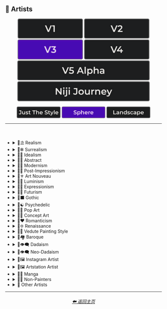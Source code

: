 <h2>📔 Artists</h2>

<div align="center">

[<img src="/Images/Repo_Parts/Buttons/Version_Buttons/button_version_V1_inactive.webp?raw=true" alt="MidJourney V1" height="64" />](/Pages/MJ_V1/Style_Pages/Sphere/Artists.md)
[<img src="/Images/Repo_Parts/Buttons/Version_Buttons/button_version_V2_inactive.webp?raw=true" alt="MidJourney V2" height="64" />](/Pages/MJ_V2/Style_Pages/Sphere/Artists.md)
[<img src="/Images/Repo_Parts/Buttons/Version_Buttons/button_version_V3_active.webp?raw=true" alt="MidJourney V3" height="64" />](/Pages/MJ_V3/Style_Pages/Sphere/Artists.md)
[<img src="/Images/Repo_Parts/Buttons/Version_Buttons/button_version_V4_inactive.webp?raw=true" alt="MidJourney V4" height="64" />](/Pages/MJ_V4/Style_Pages/Just_The_Style/Artists.md)
<br>
[<img src="/Images/Repo_Parts/Buttons/Version_Buttons/button_version_V5_Alpha_inactive_half.webp?raw=true" alt="MidJourney V5" height="64" />](/Pages/MJ_V5/Style_Pages/Just_The_Style/Artists.md)
[<img src="/Images/Repo_Parts/Buttons/Version_Buttons/button_version_niji_inactive_half.webp?raw=true" alt="Niji Journey" height="64" />](/Pages/Niji_Journey/Style_Pages/Artists.md)

[<img src="/Images/Repo_Parts/Buttons/Image_Type_Buttons/button_just_the_style_inactive.webp?raw=true" alt="Just The Style" width="140.5" />](/Pages/MJ_V3/Style_Pages/Just_The_Style/Artists.md)
[<img src="/Images/Repo_Parts/Buttons/Image_Type_Buttons/button_sphere_active.webp?raw=true" alt="Sphere" width="140.5" />](/Pages/MJ_V3/Style_Pages/Sphere/Artists.md)
[<img src="/Images/Repo_Parts/Buttons/Image_Type_Buttons/button_landscape_inactive.webp?raw=true" alt="Landscape" width="140.5" />](/Pages/MJ_V3/Style_Pages/Landscape/Artists.md)

</div>

<hr>
<br>

- <details><summary>📔⛱ Realism</summary><p><div align="center">

	| Painting By Ivan Shishkin | Painting By Zdzislaw Beksinski |
	| :-: | :-: |
	| <img src="/Images/MJ_V3/MidJourney_Styles_(sphere)/Artists/sphere_Painting_by_Ivan_Shishkin.webp?raw=true" width="256" /> | <img src="/Images/MJ_V3/MidJourney_Styles_(sphere)/Artists/sphere_Painting_by_Zdzislaw_Beksinski.webp?raw=true" width="256" /> |
	
	<br>
	
	| Art by James Gurney | Painting By Claude Lorrain | Painting By Edward Hopper |
	| :-: | :-: | :-: |
	| <img src="/Images/MJ_V3/MidJourney_Styles_(sphere)/Wave_10/sphere_Art_by_James_Gurney.webp?raw=true" width="256" /> | <img src="/Images/MJ_V3/MidJourney_Styles_(sphere)/Artists/sphere_Painting_by_Claude_Lorrain.webp?raw=true" width="256" /> | <img src="/Images/MJ_V3/MidJourney_Styles_(sphere)/Artists/sphere_Painting_by_Edward_Hopper.webp?raw=true" width="256" /> |

	<br>
	
	| Painted By Adolph Menzel | Painted By Alexei Savrasov | Painted By Andrew Wyeth |
	| :-: | :-: | :-: |
	| <img src="/Images/MJ_V3/MidJourney_Styles_(sphere)/Artists/sphere_Painted_By_Adolph_Menzel.webp?raw=true" width="256" /> | <img src="/Images/MJ_V3/MidJourney_Styles_(sphere)/Artists/sphere_Painted_By_Alexei_Savrasov.webp?raw=true" width="256" /> | <img src="/Images/MJ_V3/MidJourney_Styles_(sphere)/Artists/sphere_Painted_By_Andrew_Wyeth.webp?raw=true" width="256" /> |

	<br>

	| Painting By Vilhelm Hammershoi |
	| :-: |
	| <img src="/Images/MJ_V3/MidJourney_Styles_(sphere)/Artists/sphere_Painting_by_Vilhelm_Hammershoi.webp?raw=true" width="256" /> |

  </div></p></details>


- <details><summary>📔❇ Surrealism</summary><p><div align="center">

	| Painting By Salvador Dali | Painting By Pablo Picasso | Painted By Andre Masson |
	| :-: | :-: | :-: |
	| <img src="/Images/MJ_V3/MidJourney_Styles_(sphere)/Artists/sphere_Painting_by_Salvador_Dali.webp?raw=true" width="256" /> | <img src="/Images/MJ_V3/MidJourney_Styles_(sphere)/Artists/sphere_Painting_by_Pablo_Picasso.webp?raw=true" width="256" /> | <img src="/Images/MJ_V3/MidJourney_Styles_(sphere)/Artists/sphere_Painted_By_Andre_Masson.webp?raw=true" width="256" /> |
	
	<br>
	
	| Painting By Max Ernst | Painting By Rene Magritte |
	| :-: | :-: |
	| <img src="/Images/MJ_V3/MidJourney_Styles_(sphere)/Artists/sphere_Painting_by_Max_Ernst.webp?raw=true" width="256" /> | <img src="/Images/MJ_V3/MidJourney_Styles_(sphere)/Artists/sphere_Painting_by_Rene_Magritte.webp?raw=true" width="256" /> |

	<br>

	| Art By Jim Burns | Art by Vincent Di Fate |
	| :-: | :-: |
	| <img src="/Images/MJ_V3/MidJourney_Styles_(sphere)/Wave_10/sphere_Art_By_Jim_Burns.webp?raw=true" width="256" /> | <img src="/Images/MJ_V3/MidJourney_Styles_(sphere)/Wave_10/sphere_Art_by_Vincent_Di_Fate.webp?raw=true" width="256" /> |

  </div></p></details>
  

- <details><summary>📔🔆 Idealism</summary><p><div align="center">

	| Painting By Jean Delville |
	| :-: |
	| <img src="/Images/MJ_V3/MidJourney_Styles_(sphere)/Artists/sphere_Painting_by_Jean_Delville.webp?raw=true" width="256" /> |

  </div></p></details>


- <details><summary>📔💮 Abstract</summary><p><div align="center">

	| Painting By Wassily Kandinsky | Painting By Marcia Santore |
	| :-: | :-: |
	| <img src="/Images/MJ_V3/MidJourney_Styles_(sphere)/Artists/sphere_Painting_by_Wassily_Kandinsky.webp?raw=true" width="256" /> | <img src="/Images/MJ_V3/MidJourney_Styles_(sphere)/Artists/sphere_Painting_by_Marcia_Santore.webp?raw=true" width="256" /> |

  </div></p></details>


- <details><summary>📔🧬 Modernism</summary><p><div align="center">

	| Painting By Kandinksey | Painting by Paul Cezane |
	| :-: | :-: |
	| <img src="/Images/MJ_V3/MidJourney_Styles_(sphere)/Wave_10/sphere_Painting_By_Kandinksey.webp?raw=true" width="256" /> | <img src="/Images/MJ_V3/MidJourney_Styles_(sphere)/Wave_10/sphere_Painting_by_Paul_Cezane.webp?raw=true" width="256" /> |
	
	<br>

	| Painted By Lawrence Pelton | Painted By Amanda Sage |
    | :-: | :-: |
    | <img src="/Images/MJ_V3/MidJourney_Styles_(sphere)/Artists/sphere_Painted_By_Lawrence_Pelton.webp?raw=true" width="256" /> | <img src="/Images/MJ_V3/MidJourney_Styles_(sphere)/Artists/sphere_Painted_By_Amanda_Sage.webp?raw=true" width="256" /> |

	<br>

    | Painted By Amedeo Modigliani | Art by Henry Moore |
    | :-: | :-: |
    | <img src="/Images/MJ_V3/MidJourney_Styles_(sphere)/Artists/sphere_Painted_By_Amedeo_Modigliani.webp?raw=true" width="256" /> | <img src="/Images/MJ_V3/MidJourney_Styles_(sphere)/Wave_10/sphere_Art_by_Henry_Moore.webp?raw=true" width="256" /> |

  </div></p></details>


- <details><summary>📔➿ Post-Impressionism</summary><p><div align="center">

	| Painting By Van Gogh |
	| :-: |
	| <img src="/Images/MJ_V3/MidJourney_Styles_(sphere)/Artists/sphere_Painting_by_Van_Gogh.webp?raw=true" width="256" /> |

  </div></p></details>


- <details><summary>📔⚜ Art Nouveau</summary><p><div align="center">

	| Painting By Wes Anderson | Painted By Alphonso Mucha | <br>Art By Gustav Klimt<p><div align="center"><i><h6>Added By <a href="https://github.com/brianrhea">Brian Rhea</a></h6></i></p> |
	| :-: | :-: | :-: |
	| <img src="/Images/MJ_V3/MidJourney_Styles_(sphere)/Artists/sphere_Painting_by_Wes_Anderson.webp?raw=true" width="256" /> | <img src="/Images/MJ_V3/MidJourney_Styles_(sphere)/Artists/sphere_Painted_By_Alphonso_Mucha.webp?raw=true" width="256" /> | <img src="/Images/MJ_V3/MidJourney_Styles_(sphere)/Artists/sphere_Art_By_Gustav_Klimt.webp?raw=true" width="256" /> |

  </div></p></details>


- <details><summary>📔🌄 Luminism</summary><p><div align="center">

	| Painting By Albert Bierstadt | Painting By Thomas Kinkade |
	| :-: | :-: |
	| <img src="/Images/MJ_V3/MidJourney_Styles_(sphere)/Artists/sphere_Painting_by_Albert_Bierstadt.webp?raw=true" width="256" /> | <img src="/Images/MJ_V3/MidJourney_Styles_(sphere)/Artists/sphere_Painting_by_Thomas_Kinkade.webp?raw=true" width="256" /> |

  </div></p></details>


- <details><summary>📔🦋 Expressionism</summary><p><div align="center">

    | Painted By Affadi | Painted By Alexej Von Jawlensky | Painted By Alice Neel |
    | :-: | :-: | :-: |
    | <img src="/Images/MJ_V3/MidJourney_Styles_(sphere)/Artists/sphere_Painted_By_Affadi.webp?raw=true" width="256" /> | <img src="/Images/MJ_V3/MidJourney_Styles_(sphere)/Artists/sphere_Painted_By_Alexej_Von_Jawlensky.webp?raw=true" width="256" /> | <img src="/Images/MJ_V3/MidJourney_Styles_(sphere)/Artists/sphere_Painted_By_Alice_Neel.webp?raw=true" width="256" /> |

    <br>

    | Painted By Alyssa Monks | Painted By Alfred Kubin |
    | :-: | :-: |
    | <img src="/Images/MJ_V3/MidJourney_Styles_(sphere)/Artists/sphere_Painted_By_Alyssa_Monks.webp?raw=true" width="256" /> | <img src="/Images/MJ_V3/MidJourney_Styles_(sphere)/Artists/sphere_Painted_By_Alfred_Kubin.webp?raw=true" width="256" /> |

  </div></p></details>


- <details><summary>📔🔳 Futurism</summary><p><div align="center">

	| Painting By David Alabo |
	| :-: |
	| <img src="/Images/MJ_V3/MidJourney_Styles_(sphere)/Artists/sphere_Painting_by_David_Alabo.webp?raw=true" width="256" /> |

  </div></p></details>


- <details><summary>📔⬛ Gothic</summary><p><div align="center">

	| Painted By Anne Stokes | Painting By Gerald Brom |
	| :-: | :-: |
	| <img src="/Images/MJ_V3/MidJourney_Styles_(sphere)/Artists/sphere_Painted_By_Anne_Stokes.webp?raw=true" width="256" /> | <img src="/Images/MJ_V3/MidJourney_Styles_(sphere)/Artists/sphere_Painting_by_Gerald_Brom.webp?raw=true" width="256" /> |

	<br>

	| Painting By Grant Wood | Painted By Albrecht Durer |
	| :-: | :-: |
	| <img src="/Images/MJ_V3/MidJourney_Styles_(sphere)/Artists/sphere_Painting_by_Grant_Wood.webp?raw=true" width="256" /> | <img src="/Images/MJ_V3/MidJourney_Styles_(sphere)/Artists/sphere_Painted_By_Albrecht_Durer.webp?raw=true" width="256" /> |

  </div></p></details>


- <details><summary>📔☯ Psychedelic</summary><p><div align="center">

	| Painting By Alex Grey | Painting By Dan Mumford |
	| :-: | :-: |
	| <img src="/Images/MJ_V3/MidJourney_Styles_(sphere)/Artists/sphere_Painting_by_Alex_Grey.webp?raw=true" width="256" /> | <img src="/Images/MJ_V3/MidJourney_Styles_(sphere)/Artists/sphere_Painting_by_Dan_Mumford.webp?raw=true" width="256" /> |

  </div></p></details>


- <details><summary>📔🔴 Pop Art</summary><p><div align="center">

	| Painted By Andy Warhol | Painting By David Hockney |
	| :-: | :-: |
	| <img src="/Images/MJ_V3/MidJourney_Styles_(sphere)/Artists/sphere_Painted_by_Andy_Warhol.webp?raw=true" width="256" /> | <img src="/Images/MJ_V3/MidJourney_Styles_(sphere)/Artists/sphere_Painting_by_David_Hockney.webp?raw=true" width="256" /> |

  </div></p></details>


- <details><summary>📔🧿 Concept Art</summary><p><div align="center">

	| Painting By Marc Simonetti | Painted By Alan Lee |
	| :-: | :-: |
	| <img src="/Images/MJ_V3/MidJourney_Styles_(sphere)/Artists/sphere_Painting_by_Marc_Simonetti.webp?raw=true" width="256" /> | <img src="/Images/MJ_V3/MidJourney_Styles_(sphere)/Artists/sphere_Painted_By_Alan_Lee.webp?raw=true" width="256" /> |

  </div></p></details>


- <details><summary>📔❤ Romanticism</summary><p><div align="center">

	| Painting By John Constable |
	| :-: |
	| <img src="/Images/MJ_V3/MidJourney_Styles_(sphere)/Artists/sphere_Painting_by_John_Constable.webp?raw=true" width="256" /> |

  </div></p></details>


- <details><summary>📔✡️ Renaissance</summary><p><div align="center">

	| Painted By Leonardo Da Vinci | Painted By Da Vinci |
	| :-: | :-: |
	| <img src="/Images/MJ_V3/MidJourney_Styles_(sphere)/Wave_11/sphere_Painted_By_Leonardo_Da_Vinci.webp?raw=true" width="256" /> | <img src="/Images/MJ_V3/MidJourney_Styles_(sphere)/Wave_11/sphere_Painted_By_Da_Vinci.webp?raw=true" width="256" /> |
	
	<br>

	| Painting By Hieronymus Bosch |
	| :-: |
	| <img src="/Images/MJ_V3/MidJourney_Styles_(sphere)/Artists/sphere_Painting_by_Hieronymus_Bosch.webp?raw=true" width="256" /> |

  </div></p></details>


- <details><summary>📔🌇 Vedute Painting Style</summary><p><div align="center">

	| Painting By Canaletto |
	| :-: |
	| <img src="/Images/MJ_V3/MidJourney_Styles_(sphere)/Artists/sphere_Painting_by_Canaletto.webp?raw=true" width="256" /> |

  </div></p></details>


- <details><summary>📔🏘 Baroque</summary><p><div align="center">

	| Painted By Annibale Carracci | Painted By Anthony Van Dyck |
    | :-: | :-: |
    | <img src="/Images/MJ_V3/MidJourney_Styles_(sphere)/Artists/sphere_Painted_By_Annibale_Carracci.webp?raw=true" width="256" /> | <img src="/Images/MJ_V3/MidJourney_Styles_(sphere)/Artists/sphere_Painted_By_Anthony_Van_Dyck.webp?raw=true" width="256" /> |

  </div></p></details>


- <details><summary>📔👁‍🗨 Dadaism</summary><p><div align="center">

	| Painting By Robert Rauschenberg | Art By Man Ray |
	| :-: | :-: |
	| <img src="/Images/MJ_V3/MidJourney_Styles_(sphere)/Artists/sphere_Painting_by_Robert_Rauschenberg.webp?raw=true" width="256" /> | <img src="/Images/MJ_V3/MidJourney_Styles_(sphere)/Artists/sphere_Art_by_Man_Ray.webp?raw=true" width="256" /> |
	
	<br>
	
	| Painting By Morton Livingston Schamberg | Art By Marcel Duchamp |
	| :-: | :-: |
	| <img src="/Images/MJ_V3/MidJourney_Styles_(sphere)/Artists/sphere_Painting_by_Morton_Livingston_Schamberg.webp?raw=true" width="256" /> | <img src="/Images/MJ_V3/MidJourney_Styles_(sphere)/Artists/sphere_Art_by_Marcel_Duchamp.webp?raw=true" width="256" /> |
	
	<br>
	
	| Art By Suzanne Duchamp | Painting By Francis Picabia |
	| :-: | :-: |
	| <img src="/Images/MJ_V3/MidJourney_Styles_(sphere)/Artists/sphere_Art_by_Suzanne_Duchamp.webp?raw=true" width="256" /> | <img src="/Images/MJ_V3/MidJourney_Styles_(sphere)/Artists/sphere_Painting_by_Francis_Picabia.webp?raw=true" width="256" /> |
	
	<br>
	
	| Art By Georges Ribemont-Dessaignes | Painting By Juliette Roche |
	| :-: | :-: |
	| <img src="/Images/MJ_V3/MidJourney_Styles_(sphere)/Artists/sphere_Art_by_Georges_Ribemont-Dessaignes.webp?raw=true" width="256" /> | <img src="/Images/MJ_V3/MidJourney_Styles_(sphere)/Artists/sphere_Painting_by_Juliette_Roche.webp?raw=true" width="256" /> |

	<br>

	| Art By Max Ernst | Art By Wilhelm Fick |
	| :-: | :-: |
	| <img src="/Images/MJ_V3/MidJourney_Styles_(sphere)/Artists/sphere_Art_by_Max_Ernst.webp?raw=true" width="256" /> | <img src="/Images/MJ_V3/MidJourney_Styles_(sphere)/Artists/sphere_Art_by_Wilhelm_Fick.webp?raw=true" width="256" /> |
	
	<br>

	| Art By George Grosz | Art By Hannah Hoch |
	| :-: | :-: |
	| <img src="/Images/MJ_V3/MidJourney_Styles_(sphere)/Artists/sphere_Art_by_George_Grosz.webp?raw=true" width="256" /> | <img src="/Images/MJ_V3/MidJourney_Styles_(sphere)/Artists/sphere_Art_by_Hannah_Hoch.webp?raw=true" width="256" /> |
	
	<br>

	| Art By Kurt Schwitters | Painting By Julius Evola |
	| :-: | :-: |
	| <img src="/Images/MJ_V3/MidJourney_Styles_(sphere)/Artists/sphere_Art_by_Kurt_Schwitters.webp?raw=true" width="256" /> | <img src="/Images/MJ_V3/MidJourney_Styles_(sphere)/Artists/sphere_Painting_by_Julius_Evola.webp?raw=true" width="256" /> |
	
	<br>

	| Painting By Serge Charchoune | Art By Ilia Zdanevich |
	| :-: | :-: |
	| <img src="/Images/MJ_V3/MidJourney_Styles_(sphere)/Artists/sphere_Painting_by_Serge_Charchoune.webp?raw=true" width="256" /> | <img src="/Images/MJ_V3/MidJourney_Styles_(sphere)/Artists/sphere_Art_by_Ilia_Zdanevich.webp?raw=true" width="256" /> |
	
	<br>

	| Painting By Jean Crotti | Art By Sophie Taeuber-Arp |
	| :-: | :-: |
	| <img src="/Images/MJ_V3/MidJourney_Styles_(sphere)/Artists/sphere_Painting_by_Jean_Crotti.webp?raw=true" width="256" /> | <img src="/Images/MJ_V3/MidJourney_Styles_(sphere)/Artists/sphere_Art_by_Sophie_Taeuber-Arp.webp?raw=true" width="256" /> |

  </div></p></details>


- <details><summary>📔👁‍🗨 Neo-Dadaism</summary><p><div align="center">
	
	| Art By Genpei Akasegawa | Painting By Josip Demirovic Devj |
	| :-: | :-: |
	| <img src="/Images/MJ_V3/MidJourney_Styles_(sphere)/Artists/sphere_Art_by_Genpei_Akasegawa.webp?raw=true" width="256" /> | <img src="/Images/MJ_V3/MidJourney_Styles_(sphere)/Artists/sphere_Painting_by_Josip_Demirovic_Devj.webp?raw=true" width="256" /> |
	
	<br>
	
	| Painting By Jim Dine | Art By Arthur Kopcke |
	| :-: | :-: |
	| <img src="/Images/MJ_V3/MidJourney_Styles_(sphere)/Artists/sphere_Painting_by_Jim_Dine.webp?raw=true" width="256" /> | <img src="/Images/MJ_V3/MidJourney_Styles_(sphere)/Artists/sphere_Art_by_Arthur_Kopcke.webp?raw=true" width="256" /> |
	
	<br>
	
	| Art By George Maciunas | Art By Valery Oisteanu |
	| :-: | :-: |
	| <img src="/Images/MJ_V3/MidJourney_Styles_(sphere)/Artists/sphere_Art_by_George_Maciunas.webp?raw=true" width="256" /> | <img src="/Images/MJ_V3/MidJourney_Styles_(sphere)/Artists/sphere_Art_by_Valery_Oisteanu.webp?raw=true" width="256" /> |

	<br>
	
	| Painting By Ushio Shinohara | Art By Jean Tinguely |
	| :-: | :-: |
	| <img src="/Images/MJ_V3/MidJourney_Styles_(sphere)/Artists/sphere_Painting_by_Ushio_Shinohara.webp?raw=true" width="256" /> | <img src="/Images/MJ_V3/MidJourney_Styles_(sphere)/Artists/sphere_Art_by_Jean_Tinguely.webp?raw=true" width="256" /> |
	
	<br>
	
	| Art By Masunobu Yoshimura |
	| :-: |
	| <img src="/Images/MJ_V3/MidJourney_Styles_(sphere)/Artists/sphere_Art_by_Masunobu_Yoshimura.webp?raw=true" width="256" /> |

  </div></p></details>


- <details><summary>📔🖼 Instagram Artist</summary><p><div align="center">
	
	| Uon.visuals | Art By Uon.visuals |
	| :-: | :-: |
	| <img src="/Images/MJ_V3/MidJourney_Styles_(sphere)/Artists/sphere_Uon.visuals.webp?raw=true" width="256" /> | <img src="/Images/MJ_V3/MidJourney_Styles_(sphere)/Artists/sphere_Art_by_Uon.visuals.webp?raw=true" width="256" /> |
	
	<br>

	| Art By Seth McMahon |
	| :-: |
	| <img src="/Images/MJ_V3/MidJourney_Styles_(sphere)/Wave_10/sphere_Art_By_Seth_McMahon.webp?raw=true" width="256" /> |
	
	<br>
	
	| Artofethan | Art By Artofethan |
	| :-: | :-: |
	| <img src="/Images/MJ_V3/MidJourney_Styles_(sphere)/Artists/sphere_Artofethan.webp?raw=true" width="256" /> | <img src="/Images/MJ_V3/MidJourney_Styles_(sphere)/Artists/sphere_Art_by_artofethan.webp?raw=true" width="256" /> |

	<br>
	
	| Painting By Peter Mohrbacher |
	| :-: |
	| <img src="/Images/MJ_V3/MidJourney_Styles_(sphere)/Artists/sphere_Painting_by_Peter_Mohrbacher.webp?raw=true" width="256" /> |

	<br>
	
	| Painting By Boris Groh |
	| :-: |
	| <img src="/Images/MJ_V3/MidJourney_Styles_(sphere)/Wave_10/sphere_Painting_By_Boris_Groh.webp?raw=true" width="256" /> |

  </div></p></details>


- <details><summary>📔🖼 Artstation Artist</summary><p><div align="center">

    | Painted By Annton Fadeev | Painted By Alena Aenami |
    | :-: | :-: |
    | <img src="/Images/MJ_V3/MidJourney_Styles_(sphere)/Artists/sphere_Painted_By_Annton_Fadeev.webp?raw=true" width="256" /> | <img src="/Images/MJ_V3/MidJourney_Styles_(sphere)/Artists/sphere_Painted_By_Alena_Aenami.webp?raw=true" width="256" /> |

	<br>

    | Painted By Andreas Rocha | Painted By Aleksi Briclot |
    | :-: | :-: |
    | <img src="/Images/MJ_V3/MidJourney_Styles_(sphere)/Artists/sphere_Painted_By_Andreas_Rocha.webp?raw=true" width="256" /> | <img src="/Images/MJ_V3/MidJourney_Styles_(sphere)/Artists/sphere_Painted_By_Aleksi_Briclot.webp?raw=true" width="256" /> |

	<br>

	| Painting By Ivan Stan |
	| :-: |
	| <img src="/Images/MJ_V3/MidJourney_Styles_(sphere)/Wave_10/sphere_Painting_By_Ivan_Stan.webp?raw=true" width="256" /> |

  </div></p></details>


- <details><summary>📔🈯 Manga</summary><p><div align="center">

	| Painting By Junji Ito |
	| :-: |
	| <img src="/Images/MJ_V3/MidJourney_Styles_(sphere)/Artists/sphere_Painting_by_Junji_Ito.webp?raw=true" width="256" /> |

	<br>

	| Painted By Akihiko Yoshida | Painted By Anton Pieck |
	| :-: | :-: |
	| <img src="/Images/MJ_V3/MidJourney_Styles_(sphere)/Artists/sphere_Painted_By_Akihiko_Yoshida.webp?raw=true" width="256" /> | <img src="/Images/MJ_V3/MidJourney_Styles_(sphere)/Artists/sphere_Painted_By_Anton_Pieck.webp?raw=true" width="256" /> |

	<br>

	| Painted By Angus McKie | Painted By Akari Toriyama | Painted By Al Williamson |
	| :-: | :-: | :-: |
	| <img src="/Images/MJ_V3/MidJourney_Styles_(sphere)/Artists/sphere_Painted_By_Angus_McKie.webp?raw=true" width="256" /> | <img src="/Images/MJ_V3/MidJourney_Styles_(sphere)/Artists/sphere_Painted_By_Akari_Toriyama.webp?raw=true" width="256" /> | <img src="/Images/MJ_V3/MidJourney_Styles_(sphere)/Artists/sphere_Painted_By_Al_Williamson.webp?raw=true" width="256" /> |

	<br>

	| Art by Ilya Kuvshinov |
	| :-: |
	| <img src="/Images/MJ_V3/MidJourney_Styles_(sphere)/Wave_10/sphere_Art_by_Ilya_Kuvshinov.webp?raw=true" width="256" /> |

  </div></p></details>


- <details><summary>📔🗿 Non-Painters</summary><p>

    - <details><summary>📔🗿 Sculptors</summary><p><div align="center">

        | Art By Alberto Giacometti | Art By Alexander Milne Calder |
        | :-: | :-: |
        | <img src="/Images/MJ_V3/MidJourney_Styles_(sphere)/Artists/sphere_Art_By_Alberto_Giacometti.webp?raw=true" width="256" /> | <img src="/Images/MJ_V3/MidJourney_Styles_(sphere)/Artists/sphere_Art_By_Alexander_Milne_Calder.webp?raw=true" width="256" /> |

      </div></p></details>

    - <details><summary>📔📷 Photographers</summary><p><div align="center">

        | Art By Anne Geddes | <br>Art By Joel-Peter Witkin<p><div align="center"><i><h6>Added By <a href="https://github.com/fleshcrucifix">fleshcrucifix</a></h6></i></p> |
        | :-: | :-: |
        | <img src="/Images/MJ_V3/MidJourney_Styles_(sphere)/Artists/sphere_Art_By_Anne_Geddes.webp?raw=true" width="256" /> | <img src="/Images/MJ_V3/MidJourney_Styles_(sphere)/Artists/Sphere_art_by_Joel-Peter_Witkin.webp?raw=true" width="256" /> |

      </div></p></details>

    - <details><summary>📔✍ Writers</summary><p><div align="center">

        | Art By Anne McCaffrey |
        | :-: |
        | <img src="/Images/MJ_V3/MidJourney_Styles_(sphere)/Artists/sphere_Art_By_Anne_McCaffrey.webp?raw=true" width="256" /> |

      </div></p></details>

  </p></details>


- <details><summary>📔 Other Artists</summary><p><div align="center">

	| Painting By Bob Ross | Art By M.C. Escher |
	| :-: | :-: |
	| <img src="/Images/MJ_V3/MidJourney_Styles_(sphere)/Artists/sphere_Painting_by_Bob_Ross.webp?raw=true" width="256" /> | <img src="/Images/MJ_V3/MidJourney_Styles_(sphere)/Artists/sphere_Art_By_M.C._Escher.webp?raw=true" width="256" /> |
	
	<br>
	
	| Painting By Boris Smirnoff | Painted By Anton Otto |
	| :-: | :-: |
	| <img src="/Images/MJ_V3/MidJourney_Styles_(sphere)/Artists/sphere_Painting_by_Boris_Smirnoff.webp?raw=true" width="256" /> | <img src="/Images/MJ_V3/MidJourney_Styles_(sphere)/Artists/sphere_Painted_By_Anton_Otto.webp?raw=true" width="256" /> |

	<br>

	| Painted By Alexander Jansson | Painted By Ansel Adams |
    | :-: | :-: |
    | <img src="/Images/MJ_V3/MidJourney_Styles_(sphere)/Artists/sphere_Painted_By_Alexander_Jansson.webp?raw=true" width="256" /> | <img src="/Images/MJ_V3/MidJourney_Styles_(sphere)/Artists/sphere_Painted_By_Ansel_Adams.webp?raw=true" width="256" /> |

	<br>

	| Art By Ray Harryhausen | Art By H.R. Giger |
	| :-: | :-: |
	| <img src="/Images/MJ_V3/MidJourney_Styles_(sphere)/Wave_10/sphere_Art_By_Ray_Harryhausen.webp?raw=true" width="256" /> | <img src="/Images/MJ_V3/MidJourney_Styles_(sphere)/Wave_10/sphere_Art_By_H.R._Giger.webp?raw=true" width="256" /> |
	
	<br>
	
	| Painting By Raja Ravi Varma |
	| :-: |
	| <img src="/Images/MJ_V3/MidJourney_Styles_(sphere)/Wave_10/sphere_Painting_By_Raja_Ravi_Varma.webp?raw=true" width="256" /> |
	
	<br>

	| Painted By Anna Dittmann | Painting By Hugh Ferriss | Painted By Alexandre Cabanel |
	| :-: | :-: | :-: |
	| <img src="/Images/MJ_V3/MidJourney_Styles_(sphere)/Artists/sphere_Painted_By_Anna_Dittmann.webp?raw=true" width="256" /> | <img src="/Images/MJ_V3/MidJourney_Styles_(sphere)/Artists/sphere_Painting_by_Hugh_Ferriss.webp?raw=true" width="256" /> | <img src="/Images/MJ_V3/MidJourney_Styles_(sphere)/Artists/sphere_Painted_By_Alexandre_Cabanel.webp?raw=true" width="256" /> |

	<br>
	
	| Painting By John Howe | Painted By Squidward Tentacles |
	| :-: | :-: |
	| <img src="/Images/MJ_V3/MidJourney_Styles_(sphere)/Artists/sphere_Painting_by_John_Howe.webp?raw=true" width="256" /> | <img src="/Images/MJ_V3/MidJourney_Styles_(sphere)/Artists/sphere_Painted_by_Squidward_Tentacles.webp?raw=true" width="256" /> |

  </div></p></details>

<hr><!--------------->
<div align="center">
<h6><a href="/README.md">⬅ 返回主页</a></h6>
</div>
